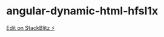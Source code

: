 # angular-dynamic-html-hfsl1x

[Edit on StackBlitz ⚡️](https://stackblitz.com/edit/angular-dynamic-html-hfsl1x)